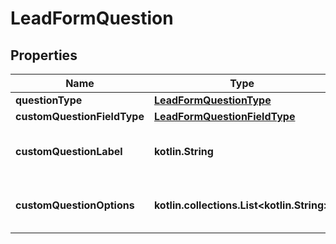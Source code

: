 
# LeadFormQuestion

## Properties
Name | Type | Description | Notes
------------ | ------------- | ------------- | -------------
**questionType** | [**LeadFormQuestionType**](LeadFormQuestionType.md) |  |  [optional]
**customQuestionFieldType** | [**LeadFormQuestionFieldType**](LeadFormQuestionFieldType.md) |  |  [optional]
**customQuestionLabel** | **kotlin.String** | Question label for a custom question. |  [optional]
**customQuestionOptions** | **kotlin.collections.List&lt;kotlin.String&gt;** | Question options for a custom question. |  [optional]



